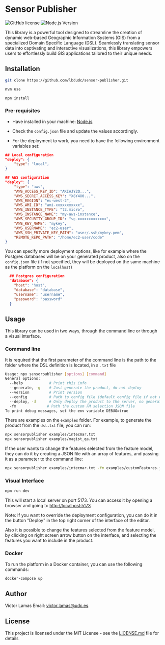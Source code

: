 # Sensor Publisher

![GitHub license](https://img.shields.io/badge/license-MIT-blue.svg)
![Node.js Version](https://img.shields.io/badge/node-%3E%3D%2020.2.0-brightgreen.svg)

This library is a powerful tool designed to streamline the creation of dynamic web-based Geographic Information Systems (GIS) from a specialized Domain Specific Language (DSL). Seamlessly translating sensor data into captivating and interactive visualizations, this library empowers users to effortlessly build GIS applications tailored to their unique needs.

## Installation

```bash
git clone https://github.com/lbdudc/sensor-publisher.git

nvm use

npm install
```

### Pre-requisites

- Have installed in your machine:
  [Node.js](https://nodejs.org/en/download/)

- Check the `config.json` file and update the values accordingly.
- For the deployment to work, you need to have the following environment variables set:

```json
## Local configuration
"deploy": {
    "type": "local",
}
```

```json
## AWS configuration
"deploy": {
    "type": "aws",
    "AWS_ACCESS_KEY_ID": "AKIAJY2Q...",
    "AWS_SECRET_ACCESS_KEY": "X8Y4X0...",
    "AWS_REGION": "eu-west-2",
    "AWS_AMI_ID": "ami-xxxxxxxxxxx",
    "AWS_INSTANCE_TYPE": "t2.micro",
    "AWS_INSTANCE_NAME": "my-aws-instance",
    "AWS_SECURITY_GROUP_ID": "sg-xxxxxxxxxxxxx",
    "AWS_KEY_NAME": "mykey",
    "AWS_USERNAME": "ec2-user",
    "AWS_SSH_PRIVATE_KEY_PATH": "user/.ssh/mykey.pem",
    "REMOTE_REPO_PATH": "/home/ec2-user/code"
}
```

You can specify more deployment options, like for example where the Postgres databases will be on your generated product, also on the `config.json` file (if not specified, they will be deployed on the same machine as the platform on the `localhost`)

```json
  ## Postgres configuration
  "database": {
    "host": "host",
    "database": "database",
    "username": "username",
    "password": "password"
  }
```

## Usage

This library can be used in two ways, through the command line or through a visual interface.

### Command line

It is required that the first parameter of the command line is the path to the folder where the DSL definition is located, in a `.txt` file

```bash
Usage: npx sensorpublisher [options] [command]
General options:
  --help            # Print this info
  --generate, -g    # Just generate the product, do not deploy
  --version         # Print version
  --config          # Path to config file (default config file if not used)
  --deploy, -d      # Only deploy the product to the server, no generation
  -fm              # Path the custom FM selection JSON file
To print debug messages, set the env variable DEBUG=true
```

There are examples on the `examples` folder. For example, to generate the product from the `dsl.txt` file, you can run:

```bash
npx sensorpublisher examples/intecmar.txt
npx sensorpublisher examples/magist_qa.txt
```

If the user wants to change the features selected from the feature model, they can do it by creating a JSON file with an array of features, and passing it as a parameter to the command line:

```bash
npx sensorpublisher examples/intecmar.txt -fm examples/customFeatures.json
```

### Visual Interface

```bash
npm run dev
```

This will start a local server on port 5173. You can access it by opening a browser and going to <http://localhost:5173>

Note: If you want to override the deployment configuration, you can do it in the button "Deploy" in the top right corner of the interface of the editor.

Also it is possible to change the features selected from the feature model, by clicking on right screen arrow button on the interface, and selecting the features you want to include in the product.

### Docker

To run the platform in a Docker container, you can use the following commands:

```bash
docker-compose up
```

## Author

Victor Lamas
Email: <victor.lamas@udc.es>

## License

This project is licensed under the MIT License - see the [LICENSE.md](LICENSE.md) file for details
